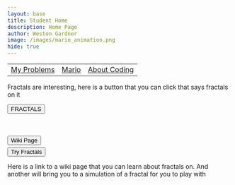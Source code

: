 ```yaml
---
layout: base
title: Student Home 
description: Home Page
author: Weston Gardner
image: /images/mario_animation.png
hide: true
---
```


<table>
    <tr>
        <td><a href="/weston_2025/posts/myproblems">My Problems</a></td>
        <td><a href="/weston_2025/posts/mario">Mario</a></td>
        <td><a href="/weston_2025/posts/aboutcoding">About Coding</a></td>
    </tr>
</table>

<html lang="en">
  <body>
    <p>Fractals are interesting, here is a button that you can click that says fractals on it</p>
    <button>FRACTALS</button>
    <div style="height: 50px;"></div>
    <a href="https://en.wikipedia.org/wiki/Fractal" style="display: block;">
      <button>Wiki Page</button>
    </a>
    <div style="height: 5px;"></div>
    <a href="https://math.hws.edu/eck/js/mandelbrot/MB.html" style="display: block;">
      <button>Try Fractals</button>
    </a>
    <p>Here is a link to a wiki page that you can learn about fractals on. And another will bring you to a simulation of a fractal for you to play with</p>
  </body>
</html>